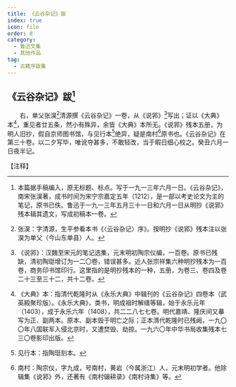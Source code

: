 ```yaml
---
title: 《云谷杂记》跋
index: true
icon: file
order: 8
category:
  - 鲁迅文集
  - 其他作品
tag:  
  - 古籍序跋集
---
```


## 《云谷杂记》跋[^1]

　　右，单父张淏[^2]清源撰《云谷杂记》一卷，从《说郛》[^3]写出；证以《大典》本[^4]，重见者廿五条，然小有殊异，余皆《大典》本所无。《说郛》残本五册，为明人旧抄，假自京师图书馆，与见行本[^5]绝异，疑是南村[^6]原书也。《云谷杂记》在第三十卷。以二夕写毕，唯讹夺甚多，不敢轻改，当于暇日细心校之。癸丑六月一日夜半记。

【注释】

[^1]: 本篇据手稿编入，原无标题、标点。写于一九一三年六月一日。《云谷杂记》，南宋张淏著，成书时间为宋宁宗嘉定五年（1212），是一部以考史论文为主的笔记，原书已佚。鲁迅于一九一三年五月三十一日和六月一日从明抄《说郛》残本辑其遗文，写成初稿本一卷。

[^2]: 张淏：字清源，生平参看本书《〈云谷杂记〉序》。按明抄《说郛》残本注以张淏为单父（今山东单县）人。

[^3]: 《说郛》：汉魏至宋元的笔记选集，元末明初陶宗仪编，一百卷。原书已残缺，清初陶珽增订为一二〇卷，错误甚多。近人张宗祥集六种明抄残本为一百卷，商务印书馆印行。这里指的是明抄残本的一种，五册，为卷三、卷四及卷二十三至三十二，共十二卷。

[^4]: 《大典》本：指清代乾隆时从《永乐大典》中辑刊的《云谷杂记》四卷本（武英殿聚珍版）。《永乐大典》，类书，明成祖时解缙等辑，始于永乐元年（1403），成于永乐六年（1408），共二二八七七卷。明代嘉靖、隆庆间又摹写为正、副两本。原本、副本毁于明亡之际；正本清代乾隆时已残阙，一九〇〇年八国联军入侵北京时，又遭焚毁、劫掠。一九六〇年中华书局收集残本七三〇卷影印出版。

[^5]: 见行本：指陶珽刻本。

[^6]: 南村：陶宗仪，字九成，号南村，黄岩（今属浙江）人，元末明初学者。他除辑集《说郛》外，还著有《南村辍耕录》《南村诗集》等。
